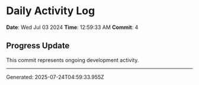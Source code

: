# Daily Activity Log

**Date**: Wed Jul 03 2024
**Time**: 12:59:33 AM
**Commit**: 4

## Progress Update

This commit represents ongoing development activity.

---
Generated: 2025-07-24T04:59:33.955Z
